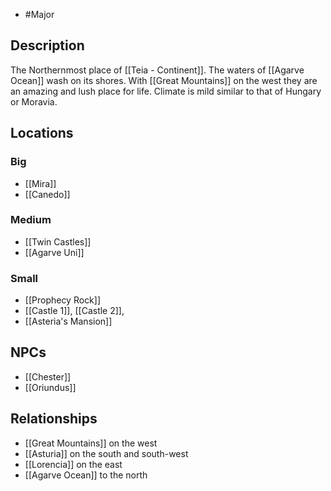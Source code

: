 - #Major
## Description
The Northernmost place of [[Teia - Continent]]. The waters of [[Agarve Ocean]] wash on its shores. With [[Great Mountains]] on the west they are an amazing and lush place for life. Climate is mild similar to that of Hungary or Moravia.
## Locations
### Big
- [[Mira]]
- [[Canedo]]
### Medium
- [[Twin Castles]]
- [[Agarve Uni]]
### Small
- [[Prophecy Rock]]
- [[Castle 1]], [[Castle 2]],
- [[Asteria's Mansion]]
## NPCs
- [[Chester]]
- [[Oriundus]]
## Relationships
- [[Great Mountains]] on the west
- [[Asturia]] on the south and south-west
- [[Lorencia]] on the east
- [[Agarve Ocean]] to the north